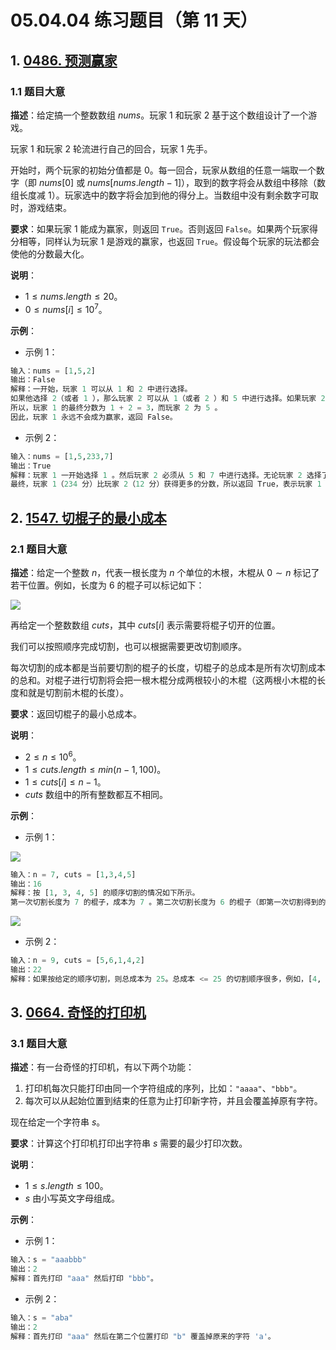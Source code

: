 # 05.04.04 练习题目（第 11 天）

## 1. [0486. 预测赢家](https://leetcode.cn/problems/predict-the-winner/)

### 1.1 题目大意

**描述**：给定搞一个整数数组 $nums$。玩家 $1$ 和玩家 $2$ 基于这个数组设计了一个游戏。

玩家 $1$ 和玩家 $2$ 轮流进行自己的回合，玩家 $1$ 先手。

开始时，两个玩家的初始分值都是 $0$。每一回合，玩家从数组的任意一端取一个数字（即 $nums[0]$ 或 $nums[nums.length - 1]$），取到的数字将会从数组中移除（数组长度减 $1$）。玩家选中的数字将会加到他的得分上。当数组中没有剩余数字可取时，游戏结束。

**要求**：如果玩家 $1$ 能成为赢家，则返回 `True`。否则返回 `False`。如果两个玩家得分相等，同样认为玩家 $1$ 是游戏的赢家，也返回 `True`。假设每个玩家的玩法都会使他的分数最大化。

**说明**：

- $1 \le nums.length \le 20$。
- $0 \le nums[i] \le 10^7$。

**示例**：

- 示例 1：

```Python
输入：nums = [1,5,2]
输出：False
解释：一开始，玩家 1 可以从 1 和 2 中进行选择。
如果他选择 2（或者 1 ），那么玩家 2 可以从 1（或者 2 ）和 5 中进行选择。如果玩家 2 选择了 5 ，那么玩家 1 则只剩下 1（或者 2 ）可选。 
所以，玩家 1 的最终分数为 1 + 2 = 3，而玩家 2 为 5 。
因此，玩家 1 永远不会成为赢家，返回 False。
```

- 示例 2：

```Python
输入：nums = [1,5,233,7]
输出：True
解释：玩家 1 一开始选择 1 。然后玩家 2 必须从 5 和 7 中进行选择。无论玩家 2 选择了哪个，玩家 1 都可以选择 233 。
最终，玩家 1（234 分）比玩家 2（12 分）获得更多的分数，所以返回 True，表示玩家 1 可以成为赢家。
```

## 2. [1547. 切棍子的最小成本](https://leetcode.cn/problems/minimum-cost-to-cut-a-stick/)

### 2.1 题目大意

**描述**：给定一个整数 $n$，代表一根长度为 $n$ 个单位的木根，木棍从 $0 \sim n$ 标记了若干位置。例如，长度为 $6$ 的棍子可以标记如下：

![](https://assets.leetcode-cn.com/aliyun-lc-upload/uploads/2020/08/09/statement.jpg)

再给定一个整数数组 $cuts$，其中 $cuts[i]$ 表示需要将棍子切开的位置。

我们可以按照顺序完成切割，也可以根据需要更改切割顺序。

每次切割的成本都是当前要切割的棍子的长度，切棍子的总成本是所有次切割成本的总和。对棍子进行切割将会把一根木棍分成两根较小的木棍（这两根小木棍的长度和就是切割前木棍的长度）。

**要求**：返回切棍子的最小总成本。

**说明**：

- $2 \le n \le 10^6$。
- $1 \le cuts.length \le min(n - 1, 100)$。
- $1 \le cuts[i] \le n - 1$。
- $cuts$ 数组中的所有整数都互不相同。

**示例**：

- 示例 1：

![](https://assets.leetcode-cn.com/aliyun-lc-upload/uploads/2020/08/09/e1.jpg)

```Python
输入：n = 7, cuts = [1,3,4,5]
输出：16
解释：按 [1, 3, 4, 5] 的顺序切割的情况如下所示。
第一次切割长度为 7 的棍子，成本为 7 。第二次切割长度为 6 的棍子（即第一次切割得到的第二根棍子），第三次切割为长度 4 的棍子，最后切割长度为 3 的棍子。总成本为 7 + 6 + 4 + 3 = 20 。而将切割顺序重新排列为 [3, 5, 1, 4] 后，总成本 = 16（如示例图中 7 + 4 + 3 + 2 = 16）。
```

![](https://assets.leetcode-cn.com/aliyun-lc-upload/uploads/2020/08/09/e11.jpg)

- 示例 2：

```Python
输入：n = 9, cuts = [5,6,1,4,2]
输出：22
解释：如果按给定的顺序切割，则总成本为 25。总成本 <= 25 的切割顺序很多，例如，[4, 6, 5, 2, 1] 的总成本 = 22，是所有可能方案中成本最小的。
```

## 3. [0664. 奇怪的打印机](https://leetcode.cn/problems/strange-printer/)

### 3.1 题目大意

**描述**：有一台奇怪的打印机，有以下两个功能：

1. 打印机每次只能打印由同一个字符组成的序列，比如：`"aaaa"`、`"bbb"`。
2. 每次可以从起始位置到结束的任意为止打印新字符，并且会覆盖掉原有字符。

现在给定一个字符串 $s$。

**要求**：计算这个打印机打印出字符串 $s$ 需要的最少打印次数。

**说明**：

- $1 \le s.length \le 100$。
- $s$ 由小写英文字母组成。

**示例**：

- 示例 1：

```Python
输入：s = "aaabbb"
输出：2
解释：首先打印 "aaa" 然后打印 "bbb"。
```

- 示例 2：

```Python
输入：s = "aba"
输出：2
解释：首先打印 "aaa" 然后在第二个位置打印 "b" 覆盖掉原来的字符 'a'。
```

